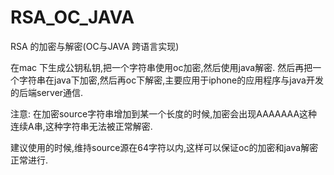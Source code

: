 RSA_OC_JAVA
===========

RSA 的加密与解密(OC与JAVA 跨语言实现)

在mac 下生成公钥私钥,把一个字符串使用oc加密,然后使用java解密.
然后再把一个字符串在java下加密,然后再oc下解密,主要应用于iphone的应用程序与java开发的后端server通信.


注意: 在加密source字符串增加到某一个长度的时候,加密会出现AAAAAAA这种连续A串,这种字符串无法被正常解密.

建议使用的时候,维持source源在64字符以内,这样可以保证oc的加密和java解密正常进行.
